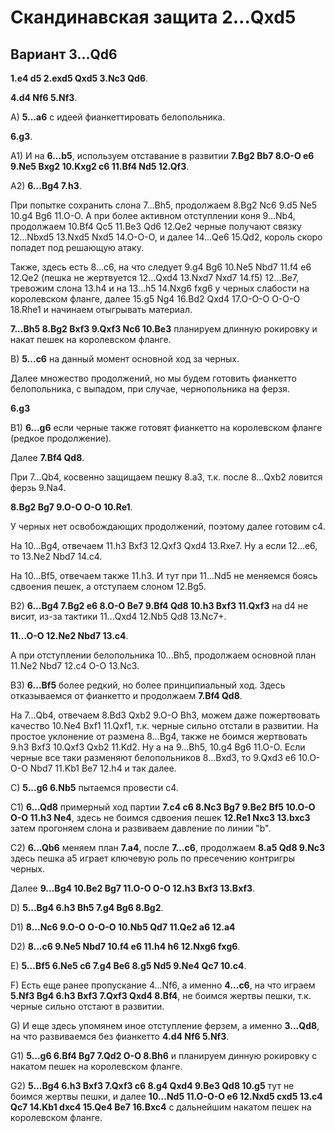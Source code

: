 # Скандинавская защита 2...Qxd5

## Вариант 3...Qd6

**1.e4 d5 2.exd5 Qxd5 3.Nc3 Qd6**.

**4.d4 Nf6 5.Nf3**.

A) **5...a6** с идеей фианкеттировать белопольника.

**6.g3**.

A1) И на **6...b5**, используем отставание в развитии **7.Bg2 Bb7 8.O-O e6 9.Ne5 Bxg2 10.Kxg2 c6 11.Bf4 Nd5 12.Qf3**.

A2) **6...Bg4 7.h3**.

При попытке сохранить слона 7...Bh5, продолжаем 8.Bg2 Nc6 9.d5 Ne5 10.g4 Bg6 11.O-O. А при более активном отступлении коня 9...Nb4, продолжаем 10.Bf4 Qc5 11.Be3 Qd6 12.Qe2 черные получают связку 12...Nbxd5 13.Nxd5 Nxd5 14.O-O-O, и далее 14...Qe6 15.Qd2, король скоро попадет под решающую атаку.

Также, здесь есть 8...c6, на что следует 9.g4 Bg6 10.Ne5 Nbd7 11.f4 e6 12.Qe2 (пешка не жертвуется 12...Qxd4 13.Nxd7 Nxd7 14.f5) 12...Be7, тревожим слона 13.h4 и на 13...h5 14.Nxg6 fxg6 у черных слабости на королевском фланге, далее 15.g5 Ng4 16.Bd2 Qxd4 17.O-O-O O-O-O 18.Rhe1 и начинаем отыгрывать материал.

 **7...Bh5 8.Bg2 Bxf3 9.Qxf3 Nc6 10.Be3** планируем длинную рокировку и накат пешек на королевском фланге.

B) **5...c6** на данный момент основной ход за черных.

Далее множество продолжений, но мы будем готовить фианкетто белопольника, с выпадом, при случае, чернопольника на ферзя.

 **6.g3**

B1) **6...g6** если черные также готовят фианкетто на королевском фланге (редкое продолжение).

Далее **7.Bf4 Qd8**.

При 7...Qb4, косвенно защищаем пешку 8.a3, т.к. после 8...Qxb2 ловится ферзь 9.Na4.

**8.Bg2 Bg7 9.O-O O-O 10.Re1**.

У черных нет освобождающих продолжений, поэтому далее готовим c4.

На 10...Bg4, отвечаем 11.h3 Bxf3 12.Qxf3 Qxd4 13.Rxe7. Ну а если 12...e6, то 13.Ne2 Nbd7 14.c4.

На 10...Bf5, отвечаем также 11.h3. И тут при 11...Nd5 не меняемся боясь сдвоения пешек, а отступаем слоном 12.Bg5.

B2) **6...Bg4 7.Bg2 e6 8.O-O Be7 9.Bf4 Qd8 10.h3 Bxf3 11.Qxf3** на d4 не висит, из-за тактики 11...Qxd4 12.Nb5 Qd8 13.Nc7+.

**11...O-O 12.Ne2 Nbd7 13.c4**.

А при отступлении белопольника 10...Bh5, продолжаем основной план 11.Ne2 Nbd7 12.c4 O-O 13.Nc3.

B3) **6...Bf5** более редкий, но более принципиальный ход. Здесь отказываемся от фианкетто и продолжаем **7.Bf4 Qd8**.

На 7...Qb4, отвечаем 8.Bd3 Qxb2 9.O-O Bh3, можем даже пожертвовать качество 10.Ne4 Bxf1 11.Qxf1, т.к. черные сильно отстали в развитии. На простое уклонение от размена 8...Bg4, также не боимся жертвовать 9.h3 Bxf3 10.Qxf3 Qxb2 11.Kd2. Ну а на 9...Bh5, 10.g4 Bg6 11.O-O. Если черные все таки разменяют белопольников 8...Bxd3, то 9.Qxd3 e6 10.O-O-O Nbd7 11.Kb1 Be7 12.h4 и так далее.

С) **5...g6 6.Nb5** пытаемся провести c4.

C1) **6...Qd8** примерный ход партии **7.c4 c6 8.Nc3 Bg7 9.Be2 Bf5 10.O-O O-O 11.h3 Ne4**, здесь не боимся сдвоения пешек **12.Re1 Nxc3 13.bxc3** затем прогоняем слона и развиваем давление по линии "b".

C2) **6...Qb6** меняем план **7.a4**, после **7...c6**, продолжаем **8.a5 Qd8 9.Nc3** здесь пешка a5 играет ключевую роль по пресечению контригры черных.

Далее **9...Bg4 10.Be2 Bg7 11.O-O O-O 12.h3 Bxf3 13.Bxf3**.

D) **5...Bg4 6.h3 Bh5 7.g4 Bg6 8.Bg2**.

D1) **8...Nc6 9.O-O O-O-O 10.Nb5 Qd7 11.Qe2 a6 12.a4**

D2) **8...c6 9.Ne5 Nbd7 10.f4 e6 11.h4 h6 12.Nxg6 fxg6**.

E) **5...Bf5 6.Ne5 c6 7.g4 Be6 8.g5 Nd5 9.Ne4 Qc7 10.c4**.

F) Есть еще ранее пропускание 4...Nf6, а именно **4...c6**, на что играем **5.Nf3 Bg4 6.h3 Bxf3 7.Qxf3 Qxd4 8.Bf4**, не боимся жертвы пешки, т.к. черные сильно отстают в развитии.

G) И еще здесь упомянем иное отступление ферзем, а именно **3...Qd8**, на что развиваемся без фианкетто **4.d4 Nf6 5.Nf3**.

G1) **5...g6 6.Bf4 Bg7 7.Qd2 O-O 8.Bh6** и планируем динную рокировку с накатом пешек на королевском фланге.

G2) **5...Bg4 6.h3 Bxf3 7.Qxf3 c6 8.g4 Qxd4 9.Be3 Qd8 10.g5** тут не боимся жертвы пешки, и далее **10...Nd5 11.O-O-O e6 12.Nxd5 cxd5 13.c4 Qc7 14.Kb1 dxc4 15.Qe4 Be7 16.Bxc4** с дальнейшим накатом пешек на королевском фланге.